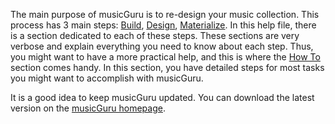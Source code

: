 The main purpose of musicGuru is to re-design your music collection. This process has 3 main steps: [Build](build.htm), [Design](design.htm), [Materialize](materialize.htm). In this help file, there is a section dedicated to each of these steps. These sections are very verbose and explain everything you need to know about each step. Thus, you might want to have a more practical help, and this is where the [How To](howto/index.htm) section comes handy. In this section, you have detailed steps for most tasks you might want to accomplish with musicGuru.

It is a good idea to keep musicGuru updated. You can download the latest version on the [musicGuru homepage](http://www.hardcoded.net/musicguru/).